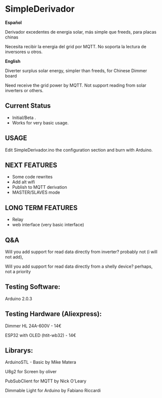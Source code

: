 # SimpleDerivador

**Español**

Derivador excedentes de energia solar, más simple que freeds, para placas chinas

Necesita recibir la energia del grid por MQTT. No soporta la lectura de  inversores u otros.

**English**

Diverter surplus solar energy, simpler than freeds, for Chinese Dimmer board

Need receive the grid power by MQTT. Not support reading from  solar inverters or others.


## Current Status
  * Initial/Beta .
  * Works for very basic usage.

## USAGE

Edit SimpleDerivador.ino the configuration section and burn with Arduino.

## NEXT FEATURES
  * Some code rewrites
  * Add alt wifi
  * Publish to MQTT derivation
  * MASTER/SLAVES mode

## LONG TERM FEATURES
  * Relay
  * web interface (very basic interface)
  
## Q&A

Will you add support for read data directly from inverter? probably not (i will not add), 

Will you add support for read data directly from a shelly device? perhaps, not a priority


## Testing Software:

Arduino 2.0.3

## Testing Hardware (Aliexpress):

Dimmer HL 24A-600V - 14€

ESP32 with OLED (htit-wb32) - 14€

## Librarys:

ArduinoSTL - Basic by Mike Matera

U8g2 for Screen by oliver

PubSubClient for MQTT by Nick O'Leary

Dimmable Light for Arduino by Fabiano Riccardi
